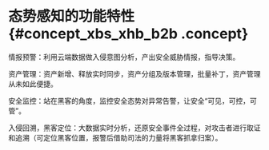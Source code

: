 # 态势感知的功能特性 {#concept_xbs_xhb_b2b .concept}

情报预警：利用云端数据做入侵意图分析，产出安全威胁情报，指导决策。

资产管理：资产新增、释放实时同步，资产分组及版本管理，批量补丁，资产管理从未如此便捷。

安全监控：站在黑客的角度，监控安全态势对异常告警，让安全“可见，可控，可管”。

入侵回溯，黑客定位：大数据实时分析，还原安全事件全过程，对攻击者进行取证和追溯（可定位黑客位置，报警后借助司法的力量将黑客抓拿归案）。

